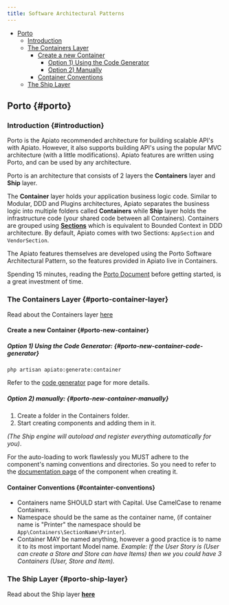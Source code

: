 ```yaml
---
title: Software Architectural Patterns
---
```


- [Porto](#porto)
  * [Introduction](#introduction)
  * [The Containers Layer](#porto-container-layer)
    + [Create a new Container](#porto-new-containter)
      * [Option 1) Using the Code Generator](#porto-new-container-code-generator)
      * [Option 2) Manually](#porto-new-container-manually)
    + [Container Conventions](#containter-conventions)
  * [The Ship Layer](#porto-ship-layer)
  

## Porto {#porto}

### Introduction {#introduction}

Porto is the Apiato recommended architecture for building scalable API's with Apiato.
However, it also supports building API's using the popular MVC architecture (with a little modifications). Apiato features are written using Porto, and can be used by any architecture.

Porto is an architecture that consists of 2 layers the **Containers** layer and **Ship** layer.

The **Container** layer holds your application business logic code. Similar to Modular, DDD and Plugins architectures,
Apiato separates the business logic into multiple folders called **Containers** while **Ship** layer holds
the infrastructure code (your shared code between all Containers).
Containers are grouped using [**Sections**](https://github.com/Mahmoudz/Porto#containers-sections) which is equivalent to Bounded Context in DDD architecture.
By default, Apiato comes with two Sections: `AppSection` and `VendorSection`.

The Apiato features themselves are developed using the Porto Software Architectural Pattern, so the features
provided in Apiato live in Containers.

Spending 15 minutes, reading the [Porto Document](https://github.com/Mahmoudz/Porto) before getting started, is a great
investment of time.

### The Containers Layer {#porto-container-layer}

Read about the Containers layer [here](https://github.com/Mahmoudz/Porto#Containers-Layer)

#### Create a new Container {#porto-new-container}

##### Option 1) Using the Code Generator: {#porto-new-container-code-generator}

`php artisan apiato:generate:container`

Refer to the [code generator](../features/code-generator) page for more details.

##### Option 2) manually: {#porto-new-container-manually}

1. Create a folder in the Containers folder.
2. Start creating components and adding them in it.

*(The Ship engine will autoload and register everything automatically for you)*.

For the auto-loading to work flawlessly you MUST adhere to the component's naming conventions and directories. So you
need to refer to the [documentation page](https://github.com/Mahmoudz/Porto) of the component when creating it.

#### Container Conventions {#containter-conventions}

- Containers name SHOULD start with Capital. Use CamelCase to rename Containers.
- Namespace should be the same as the container name, (if container name is "Printer" the namespace should be
`App\Containers\SectionName\Printer`).
- Container MAY be named anything, however a good practice is to name it to its most important Model name.
*Example: If the User Story is (User can create a Store and Store can have Items) then we you could have 3
Containers (User, Store and Item).*

### The Ship Layer {#porto-ship-layer}

Read about the Ship layer **[here](https://github.com/Mahmoudz/Porto#Port-Layer)**

